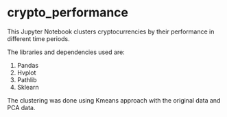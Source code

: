 # crypto_performance

This Jupyter Notebook clusters cryptocurrencies by their performance in different time periods.

The libraries and dependencies used are:
1) Pandas
2) Hvplot
3) Pathlib
4) Sklearn

The clustering was done using Kmeans approach with the original data and PCA data. 
